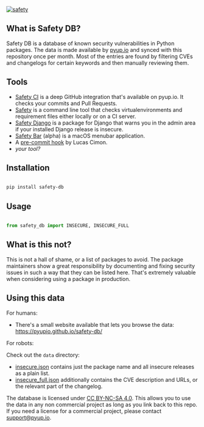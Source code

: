 [![safety](https://raw.githubusercontent.com/pyupio/safety-db/master/safety-db.jpg)](https://pyup.io/safety/)

## What is Safety DB?

Safety DB is a database of known security vulnerabilities in Python packages. The data is made available by [pyup.io](https://pyup.io/) and synced with this repository once per month. Most of the entries are found by filtering CVEs and changelogs for certain keywords and then manually reviewing them.

## Tools

- [Safety CI](https://pyup.io/safety/ci/) is a deep GitHub integration that's available on pyup.io. It checks your commits and Pull Requests.
- [Safety](https://pyup.io/safety/) is a command line tool that checks virtualenvironments and requirement files either locally or on a CI server. 
- [Safety Django](https://pyup.io/safety/django/) is a package for Django that warns you in the admin area if your installed Django release is insecure.
- [Safety Bar](https://github.com/pyupio/safety-bar) (alpha) is a macOS menubar application.
- A [pre-commit hook](https://github.com/Lucas-C/pre-commit-hooks-safety) by Lucas Cimon.
- *your tool?*

## Installation

```sh

pip install safety-db
```

## Usage

```python

from safety_db import INSECURE, INSECURE_FULL
```

## What is this not?

This is not a hall of shame, or a list of packages to avoid. The package maintainers show a great responsibility by documenting and fixing security issues in such a way that they can be listed here. That's extremely valuable when considering using a package in production.

## Using this data

For humans:

- There's a small website available that lets you browse the data: https://pyupio.github.io/safety-db/

For robots:

Check out the `data` directory:

- [insecure.json](https://github.com/pyupio/safety-db/blob/master/data/insecure.json) contains just the package name and all insecure releases as a plain list.
- [insecure_full.json](https://github.com/pyupio/safety-db/blob/master/data/insecure_full.json) additionally contains the CVE description and URLs, or the relevant part of the changelog.

The database is licensed under [CC BY-NC-SA 4.0](https://creativecommons.org/licenses/by-nc-sa/4.0/). This allows you to use the data in any non commercial project as long as you link back to this repo. If you need a license for a commercial project, please contact support@pyup.io.
